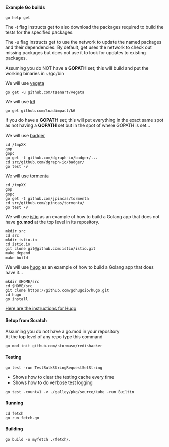 
#### Example Go builds

```
go help get
```

The -t flag instructs get to also download the packages required to build
the tests for the specified packages.

The -u flag instructs get to use the network to update the named packages
and their dependencies. By default, get uses the network to check out
missing packages but does not use it to look for updates to existing packages.

Assuming you do NOT have a **GOPATH** set; this will build and put
the working binaries in ~/go/bin

We will use
[vegeta](https://github.com/tsenart/vegeta)
```
go get -u github.com/tsenart/vegeta
```

We will use
[k6](https://github.com/loadimpact/k6)
```
go get github.com/loadimpact/k6
```

If you do have a **GOPATH** set; this will put everything
in the exact same spot as not having a **GOPATH** set but
in the spot of where GOPATH is set...

We will use
[badger](https://github.com/dgraph-io/badger#installing)

```
cd /tmpXX
gop
gopc
go get -t github.com/dgraph-io/badger/...
cd src/github.com/dgraph-io/badger/
go test -v
```

We will use
[tormenta](https://github.com/jpincas/tormenta)

```
cd /tmpXX
gop
gopc
go get -t github.com/jpincas/tormenta
cd src/github.com/jpincas/tormenta/
go test -v
```

We will use
[istio](https://github.com/istio/istio) as an example
of how to build a Golang app that does not have **go.mod**
at the top level in its repository.

```
mkdir src
cd src
mkdir istio.io
cd istio.io
git clone git@github.com:istio/istio.git
make depend
make build
```

We will use
[hugo](https://github.com/gohugoio/hugo) as an example
of how to build a Golang app that does have it...

```
mkdir $HOME/src
cd $HOME/src
git clone https://github.com/gohugoio/hugo.git
cd hugo
go install
```

[Here are the instructions for Hugo](https://github.com/gohugoio/hugo#fetch-from-github)

#### Setup from Scratch

Assuming you do not have a go.mod in your repository  
At the top level of any repo type this command

```
go mod init github.com/stormasm/redishacker
```

#### Testing

```
go test -run TestBulkStringRequestSetString
```

* Shows how to clear the testing cache every time
* Shows how to do verbose test logging

```
go test -count=1 -v ./galley/pkg/source/kube -run Builtin
```

#### Running

```
cd fetch
go run fetch.go
```

#### Building

```
go build -o myfetch ./fetch/.
```
